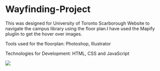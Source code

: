 # Wayfinding-Project

This was designed for University of Toronto Scarborough Website to navigate the campus library using the floor plan.I have used the Mapify pluglin to get the hover over images.

Tools used for the floorplan: Photoshop, Illustrator

Technologies for Development: HTML, CSS and JavaScript

![](Wayfinding-Project/blob/master/Screen%20Shot%202020-06-07%20at%202.34.07%20AM.png)

